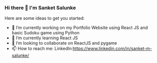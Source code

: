 ### Hi there 👋 I'm Sanket Salunke

Here are some ideas to get you started:

- 🔭 I’m currently working on my Portfolio Website using React JS and basic Sudoku game using Python 
- 🌱 I’m currently learning React JS
- 👯 I’m looking to collaborate on ReactJS and pygame
- 📫 How to reach me: LinkedIn:https://www.linkedin.com/in/sanket-m-salunke/

